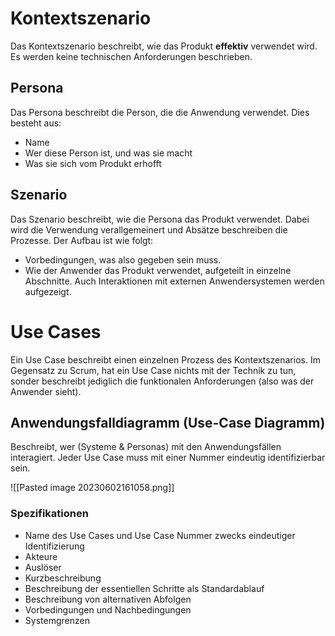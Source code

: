 
# Kontextszenario
Das Kontextszenario beschreibt, wie das Produkt **effektiv** verwendet wird. Es werden keine technischen Anforderungen beschrieben.


## Persona
Das Persona beschreibt die Person, die die Anwendung verwendet. Dies besteht aus:
- Name
- Wer diese Person ist, und was sie macht
- Was sie sich vom Produkt erhofft

## Szenario
Das Szenario beschreibt, wie die Persona das Produkt verwendet. Dabei wird die Verwendung verallgemeinert und Absätze beschreiben die Prozesse. Der Aufbau ist wie folgt:
- Vorbedingungen, was also gegeben sein muss.
- Wie der Anwender das Produkt verwendet, aufgeteilt in einzelne Abschnitte. Auch Interaktionen mit externen Anwendersystemen werden aufgezeigt.

# Use Cases
Ein Use Case beschreibt einen einzelnen Prozess des Kontextszenarios. Im Gegensatz zu Scrum, hat ein Use Case nichts mit der Technik zu tun, sonder beschreibt jediglich die funktionalen Anforderungen (also was der Anwender sieht).

## Anwendungsfalldiagramm (Use-Case Diagramm)
Beschreibt, wer (Systeme & Personas) mit den Anwendungsfällen interagiert. Jeder Use Case muss mit einer Nummer eindeutig identifizierbar sein. 

![[Pasted image 20230602161058.png]]

### Spezifikationen
- Name des Use Cases und Use Case Nummer zwecks eindeutiger Identifizierung
- Akteure
- Auslöser
- Kurzbeschreibung
- Beschreibung der essentiellen Schritte als Standardablauf
- Beschreibung von alternativen Abfolgen
- Vorbedingungen und Nachbedingungen
- Systemgrenzen